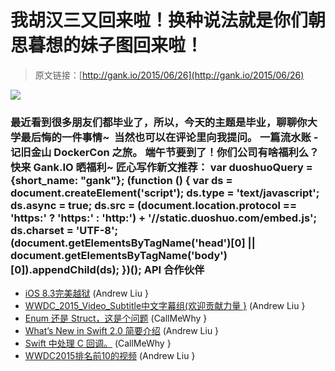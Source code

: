 # 我胡汉三又回来啦！换种说法就是你们朝思暮想的妹子图回来啦！

> 原文链接：[http://gank.io/2015/06/26](http://gank.io/2015/06/26)

![](http://ww2.sinaimg.cn/large/610dc034jw1ethd8ez8yaj20go0p0gpm.jpg)

### 最近看到很多朋友们都毕业了，所以，今天的主题是毕业，聊聊你大学最后悔的一件事情~ &nbsp;当然也可以在评论里向我提问。                                                                         一篇流水账 - 记旧金山 DockerCon 之旅。                                                                                            端午节要到了！你们公司有啥福利么？快来 Gank.IO 晒福利~                                                                                     匠心写作新文推荐：                                                                                var duoshuoQuery = {short_name: "gank"};    (function () {        var ds = document.createElement('script');        ds.type = 'text/javascript';        ds.async = true;        ds.src = (document.location.protocol == 'https:' ? 'https:' : 'http:') + '//static.duoshuo.com/embed.js';        ds.charset = 'UTF-8';        (document.getElementsByTagName('head')[0]        || document.getElementsByTagName('body')[0]).appendChild(ds);    })();                                API                            合作伙伴                                    

* [iOS 8.3完美越狱](http://www.taig.com/) (Andrew Liu }
* [WWDC_2015_Video_Subtitle中文字幕组(欢迎贡献力量 }](https://github.com/yagamis/WWDC_2015_Video_Subtitle) (Andrew Liu }
* [Enum 还是 Struct，这是个问题](http://inessential.com/2015/06/23/swift_question_enum_vs_struct_for_vari) (CallMeWhy }
* [What&rsquo;s New in Swift 2.0 简要介绍](http://chengway.in/post/ji) (Andrew Liu }
* [Swift 中处理 C 回调。](http://oleb.net/blog/2015/06/c) (CallMeWhy }
* [WWDC2015排名前10的视频](http://www.raywenderlich.com/108816/top) (Andrew Liu }

